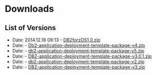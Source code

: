 # Downloads
 
## List of Versions
 
- Date: 2014.12.18 09:13 - [DB2forzOS1.0.zip](https://github.com/Deploy-Plugins/deploy-ibm-db2-for-z-os-package/releases/download/1.0/DB2forzOS1.0.zip)
- Date:  - [Db2-application-deployment-template-package-v4.zip](https://github.com/Deploy-Plugins/deploy-ibm-db2-for-z-os-package/releases/download/0.0/Db2-application-deployment-template-package-v4.zip)
- Date:  - [db2-application-deployment-template-package-v5.zip](https://github.com/Deploy-Plugins/deploy-ibm-db2-for-z-os-package/releases/download/0.0/db2-application-deployment-template-package-v5.zip)
- Date:  - [DB2-application-deployment-template-package-v3.0.1.zip](https://github.com/Deploy-Plugins/deploy-ibm-db2-for-z-os-package/releases/download/0.0/DB2-application-deployment-template-package-v3.0.1.zip)
- Date:  - [db2-application-deployment-template-package-v2.zip](https://github.com/Deploy-Plugins/deploy-ibm-db2-for-z-os-package/releases/download/0.0/db2-application-deployment-template-package-v2.zip)
- Date:  - [DB2-application-deployment-template-package-v3.zip](https://github.com/Deploy-Plugins/deploy-ibm-db2-for-z-os-package/releases/download/0.0/DB2-application-deployment-template-package-v3.zip)
